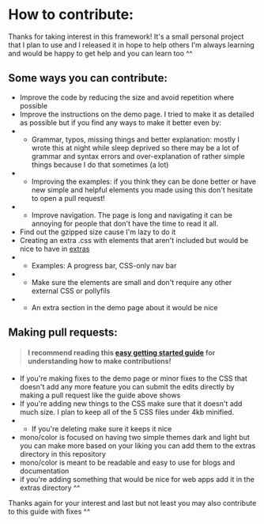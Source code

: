 # How to contribute:

Thanks for taking interest in this framework! It's a small personal project that I plan to use and I released it in hope to help others
I'm always learning and would be happy to get help and you can learn too ^^

## Some ways you can contribute:
- Improve the code by reducing the size and avoid repetition where possible
- Improve the instructions on the demo page. I tried to make it as detailed as possible but if you find any ways to make it better even by:
- - Grammar, typos, missing things and better explanation: mostly I wrote this at night while sleep deprived so there may be a lot of grammar and syntax errors and over-explanation of rather simple things because I do that sometimes (a lot)
- - Improving the examples: if you think they can be done better or have new simple and helpful elements you made using this don't hesitate to open a pull request!
- - Improve navigation. The page is long and navigating it can be annoying for people that don't have the time to read it all.
- Find out the gzipped size cause I'm lazy to do it
- Creating an extra .css with elements that aren't included but would be nice to have in [extras](/extras)
- - Examples:  A progress bar, CSS-only nav bar
- - Make sure the elements are small and don't require any other external CSS or pollyfils
- - An extra section in the demo page about it would be nice


## Making pull requests:
> #### I recommend reading this [easy getting started guide](https://github.com/firstcontributions/first-contributions) for understanding how to make contributions!
- If you're making fixes to the demo page or minor fixes to the CSS that doesn't add any more feature you can submit the edits directly by making a pull request like the guide above shows
- If you're adding new things to the CSS make sure that it doesn't add much size. I plan to keep all of the 5 CSS files under 4kb minified.
- - If you're deleting make sure it keeps it nice
- mono/color is focused on having two simple themes dark and light but you can make more based on your liking you can add them to the extras directory in this repository
- mono/color is meant to be readable and easy to use for blogs and documentation
- if you're adding something that would be nice for web apps add it in the extras directory ^^

Thanks again for your interest and last but not least you may also contribute to this guide with fixes ^^ 
